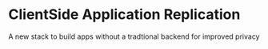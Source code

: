 # **C**lient**S**ide **A**pplication **R**eplication

A new stack to build apps without a tradtional backend for improved privacy